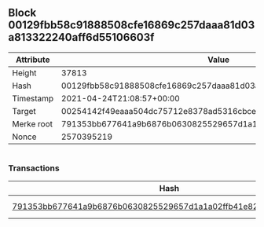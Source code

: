 ## Block 00129fbb58c91888508cfe16869c257daaa81d03a813322240aff6d55106603f

Attribute | Value
--- | ---
Height | 37813
Hash | 00129fbb58c91888508cfe16869c257daaa81d03a813322240aff6d55106603f
Timestamp | 2021-04-24T21:08:57+00:00
Target | 00254142f49eaaa504dc75712e8378ad5316cbcead634704b3734b6271167cc4
Merke root | 791353bb677641a9b6876b0630825529657d1a1a02ffb41e82051aa27318abc8
Nonce | 2570395219

```

```

### Transactions

Hash | Amount
--- | ---
[791353bb677641a9b6876b0630825529657d1a1a02ffb41e82051aa27318abc8](791353bb677641a9b6876b0630825529657d1a1a02ffb41e82051aa27318abc8.md) | 10.00000000 SKEPTI 
